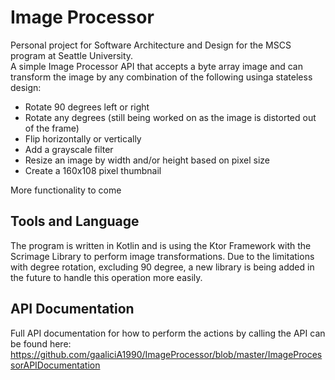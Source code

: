 # Image Processor

Personal project for Software Architecture and Design for the MSCS program at Seattle University.</br>
A simple Image Processor API that accepts a byte array image and can transform the image by any combination of the following usinga stateless design: 
- Rotate 90 degrees left or right
- Rotate any degrees (still being worked on as the image is distorted out of the frame)
- Flip horizontally or vertically
- Add a grayscale filter
- Resize an image by width and/or height based on pixel size
- Create a 160x108 pixel thumbnail

More functionality to come

## Tools and Language
The program is written in Kotlin and is using the Ktor Framework with the Scrimage Library to perform image transformations. Due to the limitations with degree rotation, excluding 90 degree, a new library is being added in the future to handle this operation more easily. 


## API Documentation
Full API documentation for how to perform the actions by calling the API can be found here:
https://github.com/gaaliciA1990/ImageProcessor/blob/master/ImageProcessorAPIDocumentation
